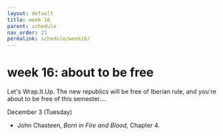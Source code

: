 ```yaml
---
layout: default
title: week 16
parent: schedule
nav_order: 21 
permalink: schedule/week16/
---
```


# week 16: about to be free

Let's  Wrap.It.Up. The new republics will be free of Iberian rule, and you're
about to be free of this semester....



December 3 (Tuesday)

* John Chasteen, *Born in Fire and Blood*, Chapter 4.


